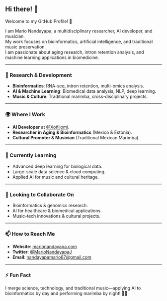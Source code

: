 ## Hi there! 👋  
Welcome to my GitHub Profile! 🚀  

I am Mario Nandayapa, a multidisciplinary researcher, AI developer, and musician.  
My work focuses on bioinformatics, artificial intelligence, and traditional music preservation.  
I am passionate about aging research, intron retention analysis, and machine learning applications in biomedicine.  

---

### 🔬 Research & Development  
- **Bioinformatics**: RNA-seq, intron retention, multi-omics analysis.  
- **AI & Machine Learning**: Biomedical data analysis, NLP, deep learning.  
- **Music & Culture**: Traditional marimba, cross-disciplinary projects.  

---

### 🌍 Where I Work  
- **AI Developer** at [@Xoñijomï](https://github.com/Xonijomi).  
- **Researcher in Aging & Bioinformatics** (Mexico & Estonia).  
- **Cultural Promoter & Musician** (Traditional Mexican Marimba).  

---

### 🌱 Currently Learning  
- Advanced deep learning for biological data.  
- Large-scale data science & cloud computing.  
- Applied AI for music and cultural heritage.  

---

### 👯 Looking to Collaborate On  
- Bioinformatics & genomics research.  
- AI for healthcare & biomedical applications.  
- Music-tech innovations & cultural projects.  

---

### 📫 How to Reach Me  
- **Website**: [marionandayapa.com](https://marionandayapa.com)  
- **Twitter**: [@MarioNandayapaJ](https://twitter.com/MarioNandayapaJ)  
- **Email**: nandayapamario87@gmail.com  

---

### ⚡ Fun Fact  
I merge science, technology, and traditional music—applying AI to bioinformatics by day and performing marimba by night! 🎵💡  

